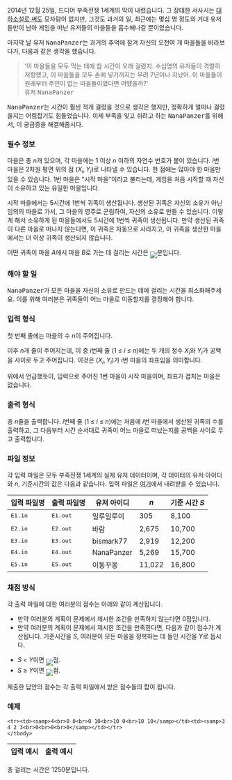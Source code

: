2014년 12월 25일, 드디어 부족전쟁 1세계의 막이 내렸습니다. 그 장대한 서사시는 [대하소설로 써도](https://mirror.enha.kr/wiki/%EB%B6%80%EC%A1%B1%EC%A0%84%EC%9F%81%20%ED%95%9C%EA%B5%AD%EC%84%9C%EB%B2%84%201%EC%84%B8%EA%B3%84) 모자람이 없지만, 그것도 과거의 일, 최근에는 몇십 명 정도의 거대 유저들만이 남아 게임을 떠난 유저들의 마을들을 흡수해나갈 뿐이었습니다.

마지막 날 유저 <samp>NanaPanzer</samp>는 과거의 추억에 잠겨 자신의 오천여 개 마을들을 바라보다가, 다음과 같은 생각을 했습니다.

<blockquote>
'이 마을들을 모두 먹는 데에 참 시간이 오래 걸렸지. 수십명의 유저들이 격렬히 저항했고, 이 마을들을 모두 손에 넣기까지는 무려 7년이나 지났어. 이 마을들이 원래부터 주인이 없는 마을들이었다면 어땠을까?'
 <footer>유저 <samp>NanaPanzer</samp></footer>
</blockquote>

<samp>NanaPanzer</samp>는 시간이 훨씬 적게 걸렸을 것으로 생각은 했지만, 정확하게 얼마나 걸렸을지는 어림잡기도 힘들었습니다. 이제 부족을 잊고 쉬려고 하는 <samp>NanaPanzer</samp>를 위해서, 이 궁금증을 해결해줍시다.

### 필수 정보

마을은 총 <span class="tex-span"><i>n</i></span>개 있으며, 각 마을에는 1 이상 <span class="tex-span"><i>n</i></span> 이하의 자연수 번호가 붙어 있습니다. <span class="tex-span"><i>i</i></span>번 마을은 2차원 평면 위의 점 <span class="tex-span">(<i>X</i><sub class="lower-index"><i>i</i></sub>,&thinsp;<i>Y</i><sub class="lower-index"><i>i</i></sub>)</span>로 나타낼 수 있습니다. 한 점에는 많아야 한 마을만 있을 수 있습니다. 1번 마을은 "시작 마을"이라고 불리는데, 게임을 처음 시작할 때 자신이 소유하고 있는 유일한 마을입니다.

시작 마을에서는 5시간에 1번씩 귀족이 생산됩니다. 생산된 귀족은 자신의 소유가 아닌 임의의 마을로 가서, 그 마을의 영주로 군림하여, 자신의 소유로 만들 수 있습니다. 이렇게 해서 소유하게 된 마을들에서도 5시간에 1번씩 귀족이 생산됩니다. 만약 생산된 귀족이 다른 마을로 떠나지 않는다면, 이 귀족은 자동으로 사라지고, 이 귀족을 생산한 마을에서는 더 이상 귀족이 생산되지 않습니다.

어떤 귀족이 마을 <span class="tex-span"><i>A</i></span>에서 마을 <span class="tex-span"><i>B</i></span>로 가는 데 걸리는 시간은 <img align="middle" class="tex-formula" src="https://s3.ap-northeast-2.amazonaws.com/oj.uz/old/NANA2_E/cfb12686d2cb09a82de9e0943c714cb2ba8ee6e9.png"/>분입니다.

### 해야 할 일

<samp>NanaPanzer</samp>가 모든 마을을 자신의 소유로 만드는 데에 걸리는 시간을 최소화해주세요. 이를 위해 여러분은 귀족들이 어느 마을로 이동할지를 결정해야 합니다.

### 입력 형식

첫 번째 줄에는 마을의 수 <span class="tex-span"><i>n</i></span>이 주어집니다.

이후 <span class="tex-span"><i>n</i></span>개 줄이 주어지는데, 이 중 <span class="tex-span"><i>i</i></span>번째 줄 (<span class="tex-span">1 &le; <i>i</i> &le; <i>n</i></span>)에는 두 개의 정수 <span class="tex-span"><i>X</i><sub class="lower-index"><i>i</i></sub></span>와 <span class="tex-span"><i>Y</i><sub class="lower-index"><i>i</i></sub></span>가 공백을 사이로 두고 주어집니다. 이것은 <span class="tex-span">(<i>X</i><sub class="lower-index"><i>i</i></sub>,&thinsp;<i>Y</i><sub class="lower-index"><i>i</i></sub>)</span>가 <span class="tex-span"><i>i</i></span>번 마을의 좌표임을 의미합니다.

위에서 언급했듯이, 입력으로 주어진 1번 마을이 시작 마을이며, 좌표가 겹치는 마을은 없습니다.

### 출력 형식

총 <span class="tex-span"><i>n</i></span>줄을 출력합니다. <span class="tex-span"><i>i</i></span>번째 줄 (<span class="tex-span">1 &le; <i>i</i> &le; <i>n</i></span>)에는 처음에 <span class="tex-span"><i>i</i></span>번 마을에서 생산된 귀족의 수를 출력하고, 그 다음부터 시간 순서대로 귀족이 어느 마을로 떠났는지를 공백을 사이로 두고 출력합니다.

### 파일 정보

각 입력 파일은 모두 부족전쟁 1세계의 실제 유저 데이터이며, 각 데이터의 유저 아이디와 <span class="tex-span"><i>n</i></span>, 기준시간의 값은 다음과 같습니다. 입력 파일은 [여기](https://s3.ap-northeast-2.amazonaws.com/oj.uz/old/NANA2_E/e_input.zip)에서 내려받을 수 있습니다.

<div class="row">
<div class="col-sm-12 col-md-8 col-lg-6">
<div class='table-responsive'>
<table class='table table-bordered'>
<thead>
 <tr>
  <th class="col-sm-2 col-md-2 col-lg-2">입력 파일명</th>
  <th class="col-sm-2 col-md-2 col-lg-2">출력 파일명</th>
  <th class="col-sm-2 col-md-2 col-lg-2">유저 아이디</th>
  <th class="col-sm-2 col-md-2 col-lg-2"><span class="tex-span"><i>n</i></span></th>
  <th class="col-sm-2 col-md-2 col-lg-2">기준 시간 <span class="tex-span"><i>S</i></span></th>
 </tr>
</thead>
<tbody>
 <tr>
  <td><samp>E1.in</samp></td>
  <td><samp>E1.out</samp></td>
  <td>일루일루이</td>
  <td><span class="tex-span">305</span></td>
  <td><span class="tex-span">8,100</span></td>
 </tr>
 <tr>
  <td><samp>E2.in</samp></td>
  <td><samp>E2.out</samp></td>
  <td>바람</td>
  <td><span class="tex-span">2,675</span></td>
  <td><span class="tex-span">10,700</span></td>
 </tr>
 <tr>
  <td><samp>E3.in</samp></td>
  <td><samp>E3.out</samp></td>
  <td>bismark77</td>
  <td><span class="tex-span">2,919</span></td>
  <td><span class="tex-span">12,200</span></td>
 </tr>
 <tr>
  <td><samp>E4.in</samp></td>
  <td><samp>E4.out</samp></td>
  <td>NanaPanzer</td>
  <td><span class="tex-span">5,269</span></td>
  <td><span class="tex-span">15,700</span></td>
 </tr>
 <tr>
  <td><samp>E5.in</samp></td>
  <td><samp>E5.out</samp></td>
  <td>이동꾸옹</td>
  <td><span class="tex-span">11,022</span></td>
  <td><span class="tex-span">16,800</span></td>
 </tr>
</tbody>
</table>
</div>
</div>
</div>

### 채점 방식

각 출력 파일에 대한 여러분의 점수는 아래와 같이 계산됩니다.

* 만약 여러분의 계획이 문제에서 제시한 조건을 만족하지 않는다면 0점입니다.
* 만약 여러분의 계획이 문제에서 제시한 조건을 만족한다면, 다음과 같이 점수가 계산됩니다. 기준시간을 <span class="tex-span"><i>S</i></span>, 여러분이 모든 마을을 정복하는 데 들인 시간을 <span class="tex-span"><i>Y</i></span>로 둡시다.
 - <span class="tex-span"><i>S</i> &lt; <i>Y</i></span>이면 <img align="middle" class="tex-formula" src="https://s3.ap-northeast-2.amazonaws.com/oj.uz/old/NANA2_E/d9446cde57f8cd0118d24f3d537b54eabdb2185c.png"/>점. 
 - <span class="tex-span"><i>S</i> &ge; <i>Y</i></span>이면 <img align="middle" class="tex-formula" src="https://s3.ap-northeast-2.amazonaws.com/oj.uz/old/NANA2_E/99f72a9b2f2910490c65a46f6b566147c84a7dae.png"/>점.
 
제출한 답안의 점수는 각 출력 파일에서 받은 점수들의 합이 됩니다.

### 예제

<table class="table table-condensed table-bordered " id="examples_table">
	<thead>
		<tr>
			<th class="col-lg-6 col-md-6 col-sm-6">입력 예시</th>
			<th class="col-lg-6 col-md-6 col-sm-6">출력 예시</th>
		</tr>
	</thead>
	<tbody>
	
	<tr><td><samp>4<br>0 0<br>0 10<br>10 0<br>10 10</samp></td><td><samp>3 4 2 3<br>0<br>0<br>0</samp></td></tr>
    </tbody>
</table>

총 걸리는 시간은 1250분입니다.